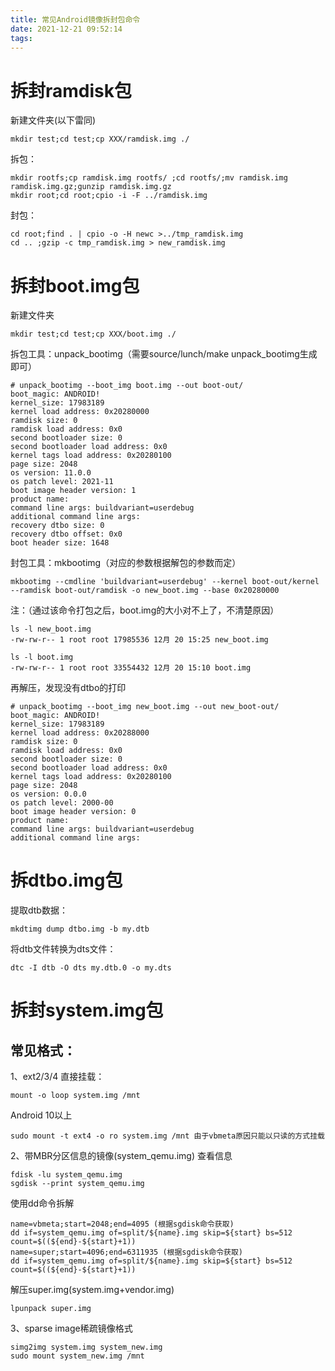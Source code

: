 ```yaml
---
title: 常见Android镜像拆封包命令
date: 2021-12-21 09:52:14
tags:
---
```

# 拆封ramdisk包
新建文件夹(以下雷同)
```shell
mkdir test;cd test;cp XXX/ramdisk.img ./
```
拆包：
```shell
mkdir rootfs;cp ramdisk.img rootfs/ ;cd rootfs/;mv ramdisk.img ramdisk.img.gz;gunzip ramdisk.img.gz
mkdir root;cd root;cpio -i -F ../ramdisk.img
```
封包：
```shell
cd root;find . | cpio -o -H newc >../tmp_ramdisk.img
cd .. ;gzip -c tmp_ramdisk.img > new_ramdisk.img
```
# 拆封boot.img包
新建文件夹
```shell
mkdir test;cd test;cp XXX/boot.img ./
```
拆包工具：unpack_bootimg（需要source/lunch/make unpack_bootimg生成即可）
```shell
# unpack_bootimg --boot_img boot.img --out boot-out/
boot_magic: ANDROID!
kernel_size: 17983189
kernel load address: 0x20280000
ramdisk size: 0
ramdisk load address: 0x0
second bootloader size: 0
second bootloader load address: 0x0
kernel tags load address: 0x20280100
page size: 2048
os version: 11.0.0
os patch level: 2021-11
boot image header version: 1
product name:
command line args: buildvariant=userdebug
additional command line args:
recovery dtbo size: 0
recovery dtbo offset: 0x0
boot header size: 1648
```
封包工具：mkbootimg（对应的参数根据解包的参数而定）
```shell
mkbootimg --cmdline 'buildvariant=userdebug' --kernel boot-out/kernel --ramdisk boot-out/ramdisk -o new_boot.img --base 0x20280000
```
注：（通过该命令打包之后，boot.img的大小对不上了，不清楚原因）
```shell
ls -l new_boot.img
-rw-rw-r-- 1 root root 17985536 12月 20 15:25 new_boot.img

ls -l boot.img
-rw-rw-r-- 1 root root 33554432 12月 20 15:10 boot.img
```
再解压，发现没有dtbo的打印
```shell
# unpack_bootimg --boot_img new_boot.img --out new_boot-out/
boot_magic: ANDROID!
kernel_size: 17983189
kernel load address: 0x20288000
ramdisk size: 0
ramdisk load address: 0x0
second bootloader size: 0
second bootloader load address: 0x0
kernel tags load address: 0x20280100
page size: 2048
os version: 0.0.0
os patch level: 2000-00
boot image header version: 0
product name:
command line args: buildvariant=userdebug
additional command line args:
```

# 拆dtbo.img包
提取dtb数据：
```shell
mkdtimg dump dtbo.img -b my.dtb
```
将dtb文件转换为dts文件：
```shell
dtc -I dtb -O dts my.dtb.0 -o my.dts
```
# 拆封system.img包
## 常见格式：
1、ext2/3/4
直接挂载：
```shell
mount -o loop system.img /mnt
```
Android 10以上
```shell
sudo mount -t ext4 -o ro system.img /mnt 由于vbmeta原因只能以只读的方式挂载
```
2、带MBR分区信息的镜像(system_qemu.img)
查看信息
```shell
fdisk -lu system_qemu.img
sgdisk --print system_qemu.img
```
使用dd命令拆解
```shell
name=vbmeta;start=2048;end=4095 (根据sgdisk命令获取)
dd if=system_qemu.img of=split/${name}.img skip=${start} bs=512 count=$((${end}-${start}+1))
name=super;start=4096;end=6311935 (根据sgdisk命令获取)
dd if=system_qemu.img of=split/${name}.img skip=${start} bs=512 count=$((${end}-${start}+1))
```
解压super.img(system.img+vendor.img)
```shell
lpunpack super.img
```
3、sparse image稀疏镜像格式
```shell
simg2img system.img system_new.img
sudo mount system_new.img /mnt
```

